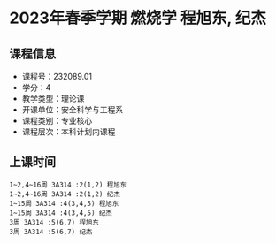 # 2023年春季学期 燃烧学 程旭东, 纪杰






## 课程信息

- 课程号：232089.01
- 学分：4
- 教学类型：理论课
- 开课单位：安全科学与工程系
- 课程类别：专业核心
- 课程层次：本科计划内课程

## 上课时间

```
1~2,4~16周 3A314 :2(1,2) 程旭东
1~2,4~16周 3A314 :2(1,2) 纪杰
1~15周 3A314 :4(3,4,5) 程旭东
1~15周 3A314 :4(3,4,5) 纪杰
3周 3A314 :5(6,7) 程旭东
3周 3A314 :5(6,7) 纪杰
```

